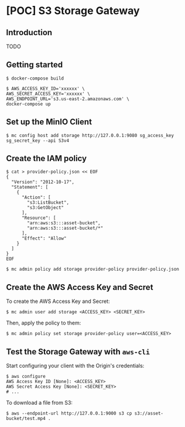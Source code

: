 # \[POC\] S3 Storage Gateway


## Introduction

TODO

## Getting started

```
$ docker-compose build

$ AWS_ACCESS_KEY_ID='xxxxxx' \
AWS_SECRET_ACCESS_KEY='xxxxxx' \
AWS_ENDPOINT_URL='s3.us-east-2.amazonaws.com' \
docker-compose up
```


## Set up the MinIO Client

```
$ mc config host add storage http://127.0.0.1:9080 sg_access_key sg_secret_key --api S3v4
```

## Create the IAM policy

```
$ cat > provider-policy.json << EOF
{
  "Version": "2012-10-17",
  "Statement": [
    {
      "Action": [
        "s3:ListBucket",
        "s3:GetObject"
      ],
      "Resource": [
        "arn:aws:s3:::asset-bucket",
        "arn:aws:s3:::asset-bucket/*"
      ],
      "Effect": "Allow"
    }
  ]
}
EOF
```

```
$ mc admin policy add storage provider-policy provider-policy.json
```

## Create the AWS Access Key and Secret

To create the AWS Access Key and Secret:

```
$ mc admin user add storage <ACCESS_KEY> <SECRET_KEY>
```

Then, apply the policy to them:

```
$ mc admin policy set storage provider-policy user=<ACCESS_KEY>
```

## Test the Storage Gateway with `aws-cli`

Start configuring your client with the Origin's credentials:

```
$ aws configure
AWS Access Key ID [None]: <ACCESS_KEY>
AWS Secret Access Key [None]: <SECRET_KEY>
# ...
```

To download a file from S3:

```
$ aws --endpoint-url http://127.0.0.1:9000 s3 cp s3://asset-bucket/test.mp4 .
```
